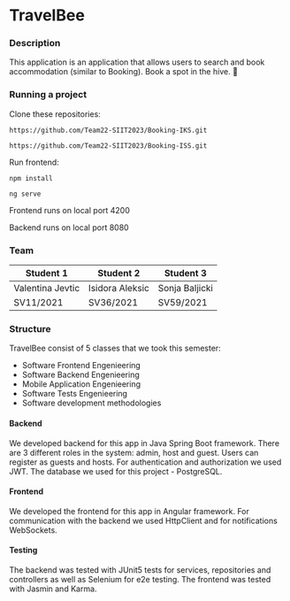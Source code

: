 # TravelBee
### Description
This application is an application that allows users to search and book accommodation (similar to Booking). 
Book a spot in the hive.  :bee:


### Running a project
Clone these repositories:

`https://github.com/Team22-SIIT2023/Booking-IKS.git`

`https://github.com/Team22-SIIT2023/Booking-ISS.git`

Run frontend:

`npm install`

`ng serve`

Frontend runs on local port 4200

Backend runs on local port 8080


### Team
| Student 1 | Student 2 | Student 3 | 
| -------- | -------- | -------- | 
| Valentina Jevtic | Isidora Aleksic | Sonja Baljicki |
| SV11/2021 | SV36/2021 | SV59/2021 |


### Structure
TravelBee consist of 5 classes that we took this semester:
-   Software Frontend Engenieering
-   Software Backend Engenieering
-   Mobile Application Engenieering
-   Software Tests Engenieering
-   Software development methodologies


#### Backend
We developed backend for this app in Java Spring Boot framework. There are 3 different roles in the system: admin, host and guest. Users can register as guests and hosts. For authentication and authorization we used JWT. The database we used for this project - PostgreSQL.


#### Frontend
We developed the frontend for this app in Angular framework. For communication with the backend we used HttpClient and for notifications WebSockets.


#### Testing 
The backend was tested with JUnit5 tests for services, repositories and controllers as well as Selenium for e2e testing. The frontend was tested with Jasmin and Karma.
